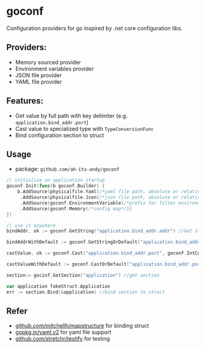 # goconf
Configuration providers for go inspired by .net core configuration libs.


## Providers:
- Memory sourced provider
- Environment variables provider
- JSON file provider
- YAML file provider

## Features:
- Get value by full path with key delimiter (e.g. `application.bind_addr.port`)
- Cast value to specialized type with `TypeConversionFunc`
- Bind configuration section to struct

## Usage
- package: `github.com/ah-its-andy/goconf`
```go
// initialize on application startup
goconf.Init(func(b goconf.Builder) {
	b.AddSource(physicalfile.Yaml(/*yaml file path, absolute or relative  both supported*/)))
     .AddSource(physicalfile.Json(/*json file path, absolute or relative  both supported*/))
     .AddSource(goconf.EnvironmentVariable(/*prefix for filter environment variables*/))
     .AddSource(goconf.Memory(/*config map*/))
})

// use it anywhere
bindAddr, ok := goconf.GetString("application.bind_addr.addr") //Get string value

bindAddrWithDefault := goconf.GetStringOrDefault("application.bind_addr.addr", "default value") //returns default value when key is not found

castValue, ok := goconf.Cast("application.bind_addr.port", goconf.IntConversion) //cast value to int

castValueWithDefault := goconf.CastOrDefault("application.bind_addr.port", 0 /*default value*/, goconf.IntConversion) //cast value to int, returns default value when key is not found

section:= gocinf.GetSection("application") //get section

var application fakeStruct.Application
err := section.Bind(&application) //bind section to struct

```

## Refer
- [github.com/mitchellh/mapstructure](https://github.com/mitchellh/mapstructure) for binding struct
- [gopkg.in/yaml.v2](https://gopkg.in/yaml.v2) for yaml file support
- [github.com/stretchr/testify](https://github.com/stretchr/testify) for testing
